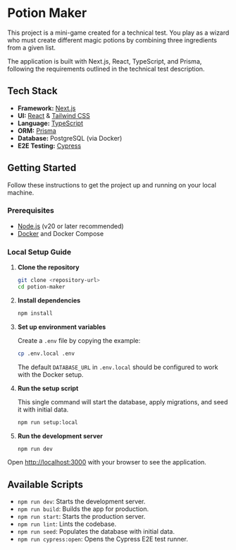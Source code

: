 # Potion Maker

This project is a mini-game created for a technical test. You play as a wizard who must create different magic potions by combining three ingredients from a given list.

The application is built with Next.js, React, TypeScript, and Prisma, following the requirements outlined in the technical test description.

## Tech Stack

-   **Framework:** [Next.js](https://nextjs.org/)
-   **UI:** [React](https://react.dev/) & [Tailwind CSS](https://tailwindcss.com/)
-   **Language:** [TypeScript](https://www.typescriptlang.org/)
-   **ORM:** [Prisma](https://www.prisma.io/)
-   **Database:** PostgreSQL (via Docker)
-   **E2E Testing:** [Cypress](https://www.cypress.io/)

## Getting Started

Follow these instructions to get the project up and running on your local machine.

### Prerequisites

-   [Node.js](https://nodejs.org/en) (v20 or later recommended)
-   [Docker](https://www.docker.com/products/docker-desktop/) and Docker Compose

### Local Setup Guide

1.  **Clone the repository**
    ```bash
    git clone <repository-url>
    cd potion-maker
    ```

2.  **Install dependencies**
    ```bash
    npm install
    ```

3.  **Set up environment variables**

    Create a `.env` file by copying the example:
    ```bash
    cp .env.local .env
    ```
    The default `DATABASE_URL` in `.env.local` should be configured to work with the Docker setup.

4.  **Run the setup script**

    This single command will start the database, apply migrations, and seed it with initial data.
    ```bash
    npm run setup:local
    ```

5.  **Run the development server**
    ```bash
    npm run dev
    ```

Open [http://localhost:3000](http://localhost:3000) with your browser to see the application.

## Available Scripts

-   `npm run dev`: Starts the development server.
-   `npm run build`: Builds the app for production.
-   `npm run start`: Starts the production server.
-   `npm run lint`: Lints the codebase.
-   `npm run seed`: Populates the database with initial data.
-   `npm run cypress:open`: Opens the Cypress E2E test runner.
